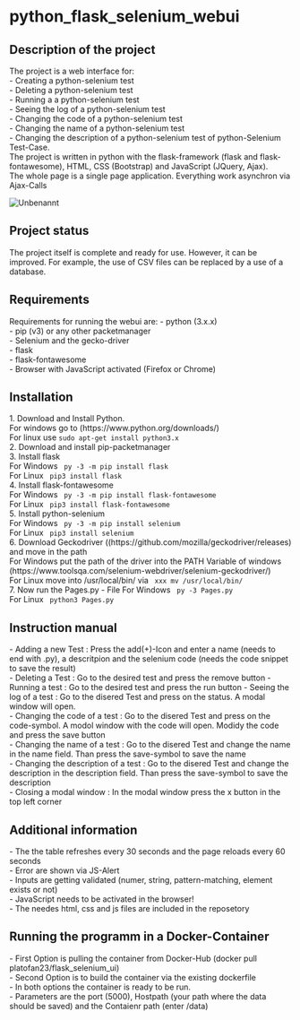 <h1>python_flask_selenium_webui</h1>
<h2>Description of the project</h2>
The project is a web interface for: <br>
- Creating a python-selenium test <br>
- Deleting a python-selenium test <br>
- Running a a python-selenium test <br>
- Seeing the log of a python-selenium test <br>
- Changing the code of a python-selenium test <br>
- Changing the name of a python-selenium test <br>
- Changing the description of a python-selenium test of python-Selenium Test-Case. <br>
The project is written in python with the flask-framework (flask and flask-fontawesome), HTML, CSS (Bootstrap) and JavaScript (JQuery, Ajax). <br>
The whole page is a single page application. Everything work asynchron via Ajax-Calls <br>

![Unbenannt](https://user-images.githubusercontent.com/58483712/134743838-0f515895-5171-4a25-b013-bbfe9c59e428.png)

<h2>Project status</h2>
The project itself is complete and ready for use. However, it can be improved. For example, the use of CSV files can be replaced by a use of a database.

<h2>Requirements</h2>
Requirements for running the webui are:
- python (3.x.x) <br>
- pip (v3) or any other packetmanager <br>
- Selenium and the gecko-driver <br>
- flask <br>
- flask-fontawesome <br>
- Browser with JavaScript activated (Firefox or Chrome)

<h2>Installation</h2>
1. Download and Install Python. <br>
For windows go to (https://www.python.org/downloads/) <br>
For linux use <code>sudo apt-get install python3.x</code> <br>
2. Download and install pip-packetmanager <br>
3. Install flask <br>
For Windows <code> py -3 -m pip install flask </code> <br>
For Linux <code> pip3 install flask </code> <br>
4. Install flask-fontawesome <br>
For Windows <code> py -3 -m pip install flask-fontawesome </code> <br>
For Linux <code> pip3 install flask-fontawesome </code> <br>
5. Install python-selenium <br>
For Windows <code> py -3 -m pip install selenium </code> <br>
For Linux <code> pip3 install selenium </code> <br>
6. Download Geckodriver ((https://github.com/mozilla/geckodriver/releases) and move in the path <br>
For Windows put the path of the driver into the PATH Variable of windows (https://www.toolsqa.com/selenium-webdriver/selenium-geckodriver/) <br>
For Linux move into /usr/local/bin/ via <code> xxx mv /usr/local/bin/ </code> <br>
7. Now run the Pages.py - File
For Windows <code> py -3 Pages.py </code> <br>
For Linux <code> python3 Pages.py </code> <br>

<h2>Instruction manual</h2>
- <bold> Adding a new Test </bold>: Press the add(+)-Icon and enter a name (needs to end with .py), a descritpion and the selenium code (needs the code snippet to save the result) <br>
- <bold> Deleting a Test </bold>: Go to the desired test and press the remove button
- <bold> Running a test </bold>: Go to the desired test and press the run button
- <bold> Seeing the log of a test </bold>: Go to the disered Test and press on the status. A modal window will open. <br>
- <bold> Changing the code of a test </bold>: Go to the disered Test and press on the code-symbol. A modol window with the code will open. Modidy the code and press the save button <br>
- <bold> Changing the name of a test </bold>: Go to the disered Test and change the name in the name field. Than press the save-symbol to save the name <br>
- <bold> Changing the description of a test </bold>: Go to the disered Test and change the description in the description field. Than press the save-symbol to save the description <br>
- <bold> Closing a modal window </bold>: In the modal window press the x button in the top left corner <br>

<h2>Additional information</h2>
- The the table refreshes every 30 seconds and the page reloads every 60 seconds <br>
- Error are shown via JS-Alert <br>
- Inputs are getting validated (numer, string, pattern-matching, element exists or not) <br>
- JavaScript needs to be activated in the browser! <br>
- The needes html, css and js files are included in the reposetory <br>

<h2> Running the programm in a Docker-Container </h2>
- First Option is pulling the container from Docker-Hub (docker pull platofan23/flask_selenium_ui) <br>
- Second Option is to build the container via the existing dockerfile <br>
- In both options the container is ready to be run. <br>
- Parameters are the port (5000), Hostpath (your path where the data should be saved) and the Contaienr path (enter /data) <br>

